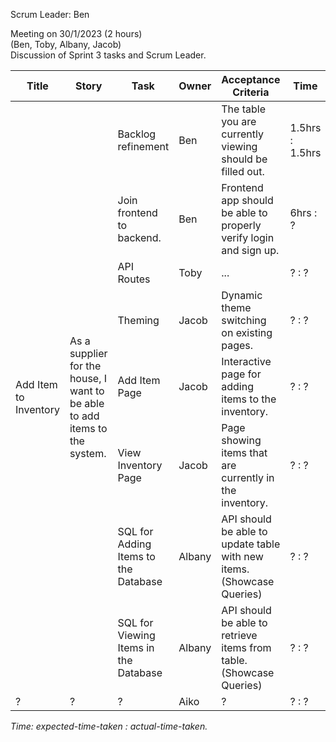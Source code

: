Scrum Leader: Ben

Meeting on 30/1/2023 (2 hours)  
(Ben, Toby, Albany, Jacob)  
Discussion of Sprint 3 tasks and Scrum Leader.

<table>
  <thead>
    <tr>
      <th>Title</th>
      <th>Story</th>
      <th>Task</th>
      <th>Owner</th>
      <th>Acceptance Criteria</th>
      <th>Time</th>
      <th>Progress</th>
    </tr>
  </thead>
  <tbody>
    <tr>
      <td rowspan=8>Add Item to Inventory</td>
      <td rowspan=8>As a supplier for the house, I want to be able to add items to the system.</td>
      <td>Backlog refinement</td>
      <td>Ben</td>
      <td>The table you are currently viewing should be filled out.</td>
      <td>1.5hrs : 1.5hrs</td>
      <td>Done</td>
    </tr>
    <tr>
      <td>Join frontend to backend.</td>
      <td>Ben</td>
      <td>Frontend app should be able to properly verify login and sign up.</td>
      <td>6hrs : ?</td>
      <td>In Progress</td>
    </tr>
    <tr>
      <td>API Routes</td>
      <td>Toby</td>
      <td>...</td>
      <td>? : ?</td>
      <td>In Progress</td>
    </tr>
    <tr>
      <td>Theming</td>
      <td>Jacob</td>
      <td>Dynamic theme switching on existing pages.</td>
      <td>? : ?</td>
      <td>?</td>
    </tr>
    <tr>
      <td>Add Item Page</td>
      <td>Jacob</td>
      <td>Interactive page for adding items to the inventory.</td>
      <td>? : ?</td>
      <td>?</td>
    </tr>
    <tr>
      <td>View Inventory Page</td>
      <td>Jacob</td>
      <td>Page showing items that are currently in the inventory.</td>
      <td>? : ?</td>
      <td>?</td>
    </tr>
    <tr>
      <td>SQL for Adding Items to the Database</td>
      <td>Albany</td>
      <td>API should be able to update table with new items. (Showcase Queries)</td>
      <td>? : ?</td>
      <td>?</td>
    </tr>
    <tr>
        <td>SQL for Viewing Items in the Database</td>
        <td>Albany</td>
        <td>API should be able to retrieve items from table. (Showcase Queries)</td>
        <td>? : ?</td>
        <td>?</td>
    </tr>
    <tr>
      <td>?</td>
      <td>?</td>
      <td>?</td>
      <td>Aiko</td>
      <td>?</td>
      <td>? : ?</td>
      <td>?</td>
    </tr>
  </tbody>
</table>

*Time: expected-time-taken : actual-time-taken.*
